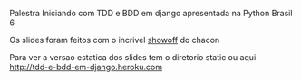Palestra Iniciando com TDD e BDD em django apresentada na Python Brasil 6

Os slides foram feitos com o incrivel [showoff](http://github.com/schacon/showoff) do chacon

Para ver a versao estatica dos  slides tem o diretorio static ou aqui http://tdd-e-bdd-em-django.heroku.com
